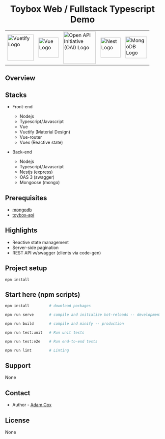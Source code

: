 
<h1 align="center">Toybox Web / Fullstack Typescript Demo</h1>

<table style="margin-left:auto;margin-right:auto">
    <tr>
        <td vlign="center"><a href="http://vuetifyjs.com/" target="blank"><img src="https://cdn.vuetifyjs.com/docs/images/logos/vuetify-logo-light-atom.svg" width="85" alt="Vuetify Logo" /></a></td>
        <td vlign="center"><a href="http://vuejs.org/" target="blank"><img src="https://upload.wikimedia.org/wikipedia/commons/9/95/Vue.js_Logo_2.svg" width="65" alt="Vue Logo" /></a></td>
        <td vlign="center"><a href="http://https://www.openapis.org/" target="blank"><img src="https://community.cdn.kony.com/sites/default/files/icon-open-api-swagger.png" width="105" alt="Open API Initiative (OAI) Logo" /></a></td>
        <td vlign="center"><a href="http://nestjs.com/" target="blank"><img src="https://seeklogo.com/images/N/nestjs-logo-09342F76C0-seeklogo.com.png" width="65" alt="Nest Logo" /></a></td>
        <td vlign="center"><a href="http://mongodb.com/" target="blank"><img src="https://github.com/mongodb-js/leaf/blob/master/dist/mongodb-leaf_256x256.png?raw=true" width="70" alt="MongoDB Logo" /></a></td>
    </tr>
</table>

## Overview

## Stacks
- Front-end
    - Nodejs
    - Typescript/Javascript
    - Vue
    - Vuetify (Material Design)
    - Vue-router
    - Vuex (Reactive state)

- Back-end
    - Nodejs
    - Typescript/Javascript
    - Nestjs (express)
    - OAS 3 (swagger)
    - Mongoose (mongo)

## Prerequisites
- [mongodb](https://docs.mongodb.com/guides/server/install/)
- [toybox-api](https://github.com/abcox/toybox-api)

## Highlights
- Reactive state management
- Server-side pagination
- REST API w/swagger (clients via code-gen)

## Project setup
```
npm install
```

## Start here (npm scripts)

```bash
npm install         # download packages

npm run serve       # compile and initialize hot-reloads -- development

npm run build       # compile and minify -- production

npm run test:unit   # Run unit tests

npm run test:e2e    # Run end-to-end tests

npm run lint        # Linting
```

## Support

None

## Contact

- Author - [Adam Cox](http://linkedin.com/in/adamcox27)

## License

None
